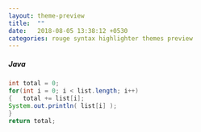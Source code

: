 ```yaml
---
layout: theme-preview
title:  ""
date:   2018-08-05 13:38:12 +0530
categories: rouge syntax highlighter themes preview
---
```


##### Java

```java
int total = 0;
for(int i = 0; i < list.length; i++)
{	total += list[i];
System.out.println( list[i] );
}
return total;
```
